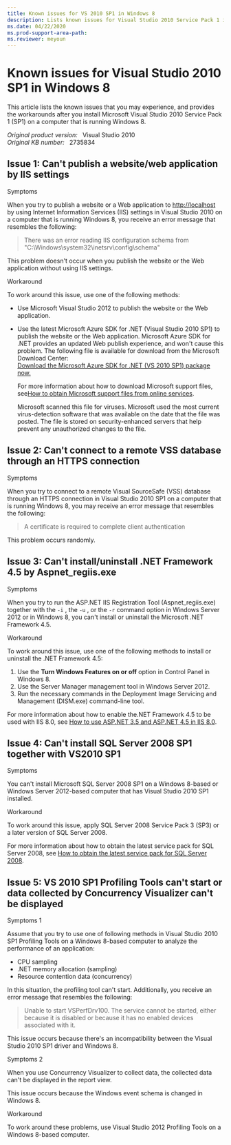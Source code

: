 ```yaml
---
title: Known issues for VS 2010 SP1 in Windows 8
description: Lists known issues for Visual Studio 2010 Service Pack 1 in Windows 8.
ms.date: 04/22/2020
ms.prod-support-area-path:
ms.reviewer: meyoun
---
```

# Known issues for Visual Studio 2010 SP1 in Windows 8

This article lists the known issues that you may experience, and provides the workarounds after you install Microsoft Visual Studio 2010 Service Pack 1 (SP1) on a computer that is running Windows 8.

_Original product version:_ &nbsp; Visual Studio 2010  
_Original KB number:_ &nbsp; 2735834

## Issue 1: Can't publish a website/web application by IIS settings

Symptoms  

When you try to publish a website or a Web application to <http://localhost> by using Internet Information Services (IIS) settings in Visual Studio 2010 on a computer that is running Windows 8, you receive an error message that resembles the following:

> There was an error reading IIS configuration schema from "C:\Windows\system32\inetsrv\config\schema\"

This problem doesn't occur when you publish the website or the Web application without using IIS settings.

Workaround  

To work around this issue, use one of the following methods:

- Use Microsoft Visual Studio 2012 to publish the website or the Web application.
- Use the latest Microsoft Azure SDK for .NET (Visual Studio 2010 SP1) to publish the website or the Web application. Microsoft Azure SDK for .NET provides an updated Web publish experience, and won't cause this problem. The following file is available for download from the Microsoft Download Center:  
    [Download the Microsoft Azure SDK for .NET (VS 2010 SP1) package now.](https://go.microsoft.com/fwlink/?linkid=254269)

    For more information about how to download Microsoft support files, see[How to obtain Microsoft support files from online services](https://support.microsoft.com/help/119591).

    Microsoft scanned this file for viruses. Microsoft used the most current virus-detection software that was available on the date that the file was posted. The file is stored on security-enhanced servers that help prevent any unauthorized changes to the file.

## Issue 2: Can't connect to a remote VSS database through an HTTPS connection

Symptoms  

When you try to connect to a remote Visual SourceSafe (VSS) database through an HTTPS connection in Visual Studio 2010 SP1 on a computer that is running Windows 8, you may receive an error message that resembles the following:

> A certificate is required to complete client authentication

This problem occurs randomly.

## Issue 3: Can't install/uninstall .NET Framework 4.5 by Aspnet_regiis.exe

Symptoms  

When you try to run the ASP.NET IIS Registration Tool (Aspnet_regiis.exe) together with the `-i` , the `-u` , or the `-r` command option in Windows Server 2012 or in Windows 8, you can't install or uninstall the Microsoft .NET Framework 4.5.

Workaround  

To work around this issue, use one of the following methods to install or uninstall the .NET Framework 4.5:

1. Use the **Turn Windows Features on or off** option in Control Panel in Windows 8.
2. Use the Server Manager management tool in Windows Server 2012.
3. Run the necessary commands in the Deployment Image Servicing and Management (DISM.exe) command-line tool.

For more information about how to enable the.NET Framework 4.5 to be used with IIS 8.0, see [How to use ASP.NET 3.5 and ASP.NET 4.5 in IIS 8.0](/iis/get-started/whats-new-in-iis-8/iis-80-using-aspnet-35-and-aspnet-45).

## Issue 4: Can't install SQL Server 2008 SP1 together with VS2010 SP1

Symptoms

You can't install Microsoft SQL Server 2008 SP1 on a Windows 8-based or Windows Server 2012-based computer that has Visual Studio 2010 SP1 installed.

Workaround

To work around this issue, apply SQL Server 2008 Service Pack 3 (SP3) or a later version of SQL Server 2008.

For more information about how to obtain the latest service pack for SQL Server 2008, see [How to obtain the latest service pack for SQL Server 2008](https://support.microsoft.com/help/968382).

## Issue 5: VS 2010 SP1 Profiling Tools can't start or data collected by Concurrency Visualizer can't be displayed

Symptoms 1

Assume that you try to use one of following methods in Visual Studio 2010 SP1 Profiling Tools on a Windows 8-based computer to analyze the performance of an application:

- CPU sampling
- .NET memory allocation (sampling)
- Resource contention data (concurrency)

In this situation, the profiling tool can't start. Additionally, you receive an error message that resembles the following:

> Unable to start VSPerfDrv100. The service cannot be started, either because it is disabled or because it has no enabled devices associated with it.

This issue occurs because there's an incompatibility between the Visual Studio 2010 SP1 driver and Windows 8.

Symptoms 2

When you use Concurrency Visualizer to collect data, the collected data can't be displayed in the report view.

This issue occurs because the Windows event schema is changed in Windows 8.

Workaround  

To work around these problems, use Visual Studio 2012 Profiling Tools on a Windows 8-based computer.
